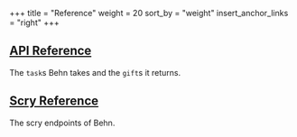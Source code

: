 +++
title = "Reference"
weight = 20
sort_by = "weight"
insert_anchor_links = "right"
+++

## [API Reference](/system/kernel/arvo/behn/tasks)

The `task`s Behn takes and the `gift`s it returns.

## [Scry Reference](/system/kernel/arvo/behn/scry)

The scry endpoints of Behn.

